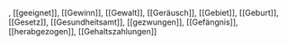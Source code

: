 , [[geeignet]], [[Gewinn]], [[Gewalt]], [[Geräusch]], [[Gebiet]], [[Geburt]], [[Gesetz]], [[Gesundheitsamt]], [[gezwungen]], [[Gefängnis]], [[herabgezogen]], [[Gehaltszahlungen]]